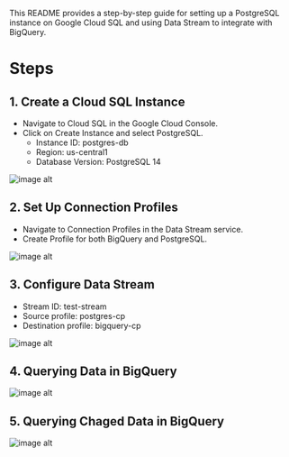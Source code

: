This README provides a step-by-step guide for setting up a PostgreSQL instance on Google Cloud SQL and using Data Stream to integrate with BigQuery.

# Steps
## 1. Create a Cloud SQL Instance
- Navigate to Cloud SQL in the Google Cloud Console.
- Click on Create Instance and select PostgreSQL.
  - Instance ID: postgres-db
  - Region: us-central1
  - Database Version: PostgreSQL 14

![image alt](https://github.com/istanbuldatascienceacademy/DE-JAN25/blob/4f73b72baacad736632808feea757a5a08998005/Proje%20Teslim/muratyardimci/Datastream-PostgreSQL-Replication-to-BigQuery/1-psql-instance-created.png)

## 2. Set Up Connection Profiles
- Navigate to Connection Profiles in the Data Stream service.
- Create Profile for both BigQuery and PostgreSQL.

![image alt](https://github.com/istanbuldatascienceacademy/DE-JAN25/blob/4f73b72baacad736632808feea757a5a08998005/Proje%20Teslim/muratyardimci/Datastream-PostgreSQL-Replication-to-BigQuery/2-connection-profiles-created.png)

## 3. Configure Data Stream
- Stream ID: test-stream
- Source profile: postgres-cp
- Destination profile: bigquery-cp

![image alt](https://github.com/istanbuldatascienceacademy/DE-JAN25/blob/4f73b72baacad736632808feea757a5a08998005/Proje%20Teslim/muratyardimci/Datastream-PostgreSQL-Replication-to-BigQuery/3-datastream-created.png)

## 4. Querying Data in BigQuery
![image alt](https://github.com/istanbuldatascienceacademy/DE-JAN25/blob/4f73b72baacad736632808feea757a5a08998005/Proje%20Teslim/muratyardimci/Datastream-PostgreSQL-Replication-to-BigQuery/4-View-the-data-in-BigQuery.png)

## 5. Querying Chaged Data in BigQuery
![image alt](https://github.com/istanbuldatascienceacademy/DE-JAN25/blob/4f73b72baacad736632808feea757a5a08998005/Proje%20Teslim/muratyardimci/Datastream-PostgreSQL-Replication-to-BigQuery/5-updated-data-and-see-the-change.png)

